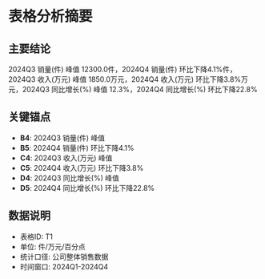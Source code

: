# 表格分析摘要

## 主要结论
2024Q3 销量(件) 峰值 12300.0件，2024Q4 销量(件) 环比下降4.1%件，2024Q3 收入(万元) 峰值 1850.0万元，2024Q4 收入(万元) 环比下降3.8%万元，2024Q3 同比增长(%) 峰值 12.3%，2024Q4 同比增长(%) 环比下降22.8%

## 关键锚点
- **B4**: 2024Q3 销量(件) 峰值
- **B5**: 2024Q4 销量(件) 环比下降4.1%
- **C4**: 2024Q3 收入(万元) 峰值
- **C5**: 2024Q4 收入(万元) 环比下降3.8%
- **D4**: 2024Q3 同比增长(%) 峰值
- **D5**: 2024Q4 同比增长(%) 环比下降22.8%

## 数据说明
- 表格ID: T1
- 单位: 件/万元/百分点
- 统计口径: 公司整体销售数据
- 时间窗口: 2024Q1-2024Q4
